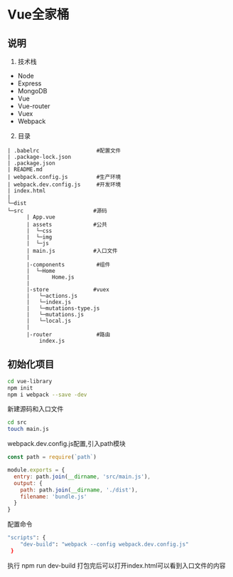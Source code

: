 # Vue全家桶

## 说明
1. 技术栈
* Node
* Express
* MongoDB
* Vue
* Vue-router
* Vuex
* Webpack

2. 目录

```
| .babelrc                  #配置文件
| .package-lock.json
| .package.json
| README.md
| webpack.config.js         #生产环境
| webpack.dev.config.js     #开发环境
| index.html
| 
└─dist
└─src                      #源码
      | App.vue
      | assets             #公共
      |  └─css
      |  └─img
      |  └─js
      | main.js            #入口文件
      | 
      |-components          #组件
      |  └─Home
      |       Home.js
      |
      |-store              #vuex
      |   └─actions.js
      |   └─index.js
      |   └─mutations-type.js
      |   └─mutations.js
      |   └─local.js
      |
      |-router              #路由
          index.js
```

## 初始化项目

```bash
cd vue-library
npm init
npm i webpack --save -dev
```

新建源码和入口文件

```bash
cd src
touch main.js
```

webpack.dev.config.js配置,引入path模块

```js
const path = require(`path`)

module.exports = {
  entry: path.join(__dirname, 'src/main.js'),
  output: {
    path: path.join(__dirname, './dist'),
    filename: 'bundle.js'
  }
}

```

配置命令
```bash
"scripts": {
    "dev-build": "webpack --config webpack.dev.config.js"
 }
```
执行 npm run dev-build 打包完后可以打开index.html可以看到入口文件的内容
